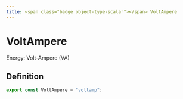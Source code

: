 ```yaml
---
title: <span class="badge object-type-scalar"></span> VoltAmpere
---
```

# <span class="badge object-type-scalar"></span> VoltAmpere

Energy: Volt-Ampere (VA)

## Definition

```typescript
export const VoltAmpere = "voltamp";

```
